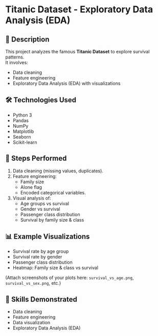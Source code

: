 # Titanic Dataset - Exploratory Data Analysis (EDA)

## 📌 Description
This project analyzes the famous **Titanic Dataset** to explore survival patterns.  
It involves:
- Data cleaning
- Feature engineering
- Exploratory Data Analysis (EDA) with visualizations

## 🛠️ Technologies Used
- Python 3
- Pandas
- NumPy
- Matplotlib
- Seaborn
- Scikit-learn

## 🚀 Steps Performed
1. Data cleaning (missing values, duplicates).
2. Feature engineering:
   - Family size
   - Alone flag
   - Encoded categorical variables.
3. Visual analysis of:
   - Age groups vs survival
   - Gender vs survival
   - Passenger class distribution
   - Survival by family size & class

## 📊 Example Visualizations
- Survival rate by age group  
- Survival rate by gender  
- Passenger class distribution  
- Heatmap: Family size & class vs survival

(Attach screenshots of your plots here: `survival_vs_age.png`, `survival_vs_sex.png`, etc.)

## 🎯 Skills Demonstrated
- Data cleaning
- Feature engineering
- Data visualization
- Exploratory Data Analysis (EDA)
